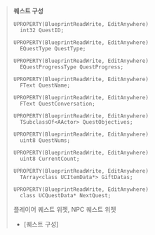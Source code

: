 > **퀘스트 구성<br>**
> ```
> UPROPERTY(BlueprintReadWrite, EditAnywhere)
> 	int32 QuestID;
> 
> UPROPERTY(BlueprintReadWrite, EditAnywhere)
> 	EQuestType QuestType;
> 
> UPROPERTY(BlueprintReadWrite, EditAnywhere)
> 	EQuestProgressType QuestProgress;
> 
> UPROPERTY(BlueprintReadWrite, EditAnywhere)
> 	FText QuestName;
> 
> UPROPERTY(BlueprintReadWrite, EditAnywhere)
> 	FText QuestConversation;
> 
> UPROPERTY(BlueprintReadWrite, EditAnywhere)
> 	TSubclassOf<AActor> QuestObjectives;
> 
> UPROPERTY(BlueprintReadWrite, EditAnywhere)
> 	uint8 QuestNums;
> 
> UPROPERTY(BlueprintReadWrite, EditAnywhere)
> 	uint8 CurrentCount;
> 
> UPROPERTY(BlueprintReadWrite, EditAnywhere)
> 	TArray<class UCItemData*> GiftDatas;
> 
> UPROPERTY(BlueprintReadWrite, EditAnywhere)
> 	class UCQuestData* NextQuest;
> ```
>
>
>
>
>
>
>
>
>
>
>
> 플레이어 퀘스트 위젯, NPC 퀘스트 위젯
> * [퀘스트 구성]
